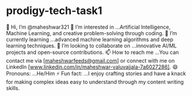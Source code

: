 # prodigy-tech-task1
👋 Hi, I’m @maheshwar321 👀 I’m interested in ...Artificial Intelligence, Machine Learning, and creative problem-solving through coding. 🌱 I’m currently learning ...advanced machine learning algorithms and deep learning techniques. 💞️ I’m looking to collaborate on ...innovative AI/ML projects and open-source contributions. 📫 How to reach me ...You can contact me via [maheshwarfeeds@gmail.com] or connect with me on LinkedIn [www.linkedin.com/in/maheshwar-valuvajjala-7a6027286]. 😄 Pronouns: ...He/Him ⚡ Fun fact: ...I enjoy crafting stories and have a knack for making complex ideas easy to understand through my content writing skills.
